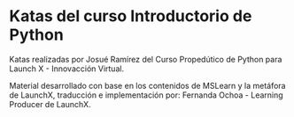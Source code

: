 # Katas del curso Introductorio de Python

Katas realizadas por Josué Ramírez del Curso Propedútico de Python para Launch X - Innovacción Virtual.

Material desarrollado con base en los contenidos de MSLearn y la metáfora de LaunchX, traducción e implementación por: Fernanda Ochoa - Learning Producer de LaunchX.
